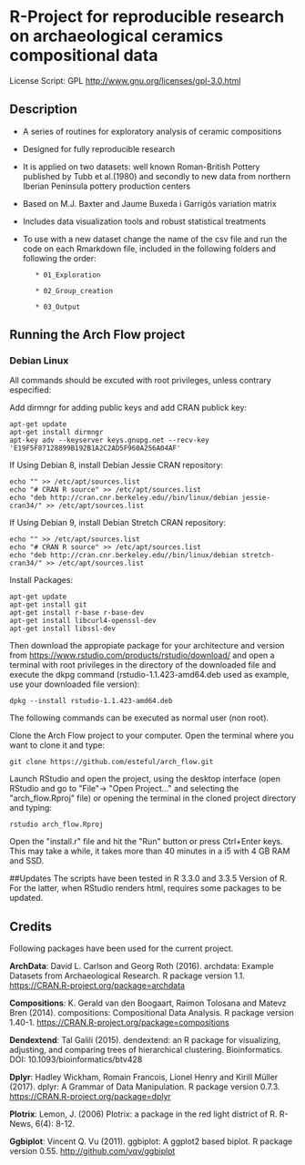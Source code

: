 
# R-Project for reproducible research on archaeological ceramics compositional data                
 License Script: GPL 
 http://www.gnu.org/licenses/gpl-3.0.html
 
## Description

* A series of routines for exploratory analysis of ceramic compositions 
* Designed for fully reproducible research
* It is applied on two datasets: well known Roman-British Pottery published by Tubb et al.(1980) and secondly to new data from northern Iberian Peninsula pottery production centers
* Based on M.J. Baxter and Jaume Buxeda i Garrigós variation matrix
* Includes data visualization tools and robust statistical treatments
* To use with a new dataset change the name of the csv file and run the code on each Rmarkdown file, included in the following folders and following the order:

         * 01_Exploration

         * 02_Group_creation

         * 03_Output

## Running the Arch Flow project

### Debian Linux

All commands should be excuted with root privileges, unless contrary especified:

Add dirmngr for adding public keys and add CRAN publick key:

```
apt-get update
apt-get install dirmngr
apt-key adv --keyserver keys.gnupg.net --recv-key 'E19F5F87128899B192B1A2C2AD5F960A256A04AF'
```

If Using Debian 8, install Debian Jessie CRAN repository:
```
echo "" >> /etc/apt/sources.list
echo "# CRAN R source" >> /etc/apt/sources.list
echo "deb http://cran.cnr.berkeley.edu//bin/linux/debian jessie-cran34/" >> /etc/apt/sources.list
```

If Using Debian 9, install Debian Stretch CRAN repository:
```
echo "" >> /etc/apt/sources.list
echo "# CRAN R source" >> /etc/apt/sources.list
echo "deb http://cran.cnr.berkeley.edu//bin/linux/debian stretch-cran34/" >> /etc/apt/sources.list
```

Install Packages:
```
apt-get update
apt-get install git
apt-get install r-base r-base-dev
apt-get install libcurl4-openssl-dev
apt-get install libssl-dev
```

Then download the appropiate package for your architecture and version from https://www.rstudio.com/products/rstudio/download/ and open a terminal with root privileges in the directory of the downloaded file and execute the dkpg command (rstudio-1.1.423-amd64.deb used as example, use your downloaded file version):

```
dpkg --install rstudio-1.1.423-amd64.deb
```
The following commands can be executed as normal user (non root).

Clone the Arch Flow project to your computer. Open the terminal where you want to clone it and type:

```
git clone https://github.com/esteful/arch_flow.git
```

Launch RStudio and open the project, using the desktop interface (open RStudio and go to "File"-> "Open Project..." and selecting the "arch_flow.Rproj" file) or opening the terminal in the cloned project directory and typing:

```
rstudio arch_flow.Rproj
```

Open the "install.r" file and hit the "Run" button or press Ctrl+Enter keys. This may take a while, it takes more than 40 minutes in a i5 with 4 GB RAM and SSD.

##Updates
The scripts have been tested in R 3.3.0 and 3.3.5 Version of R. For the latter, when RStudio renders html, requires some packages to be updated.



## Credits

Following packages have been used for the current project. 

__ArchData__:
David L. Carlson and Georg Roth (2016). archdata: Example Datasets from Archaeological
Research. R package version 1.1. https://CRAN.R-project.org/package=archdata

__Compositions__:
K. Gerald van den Boogaart, Raimon Tolosana and Matevz Bren (2014). compositions:
  Compositional Data Analysis. R package version 1.40-1.
  https://CRAN.R-project.org/package=compositions
  
__Dendextend__:
Tal Galili (2015). dendextend: an R package for visualizing, adjusting, and comparing trees of hierarchical clustering. Bioinformatics. DOI: 10.1093/bioinformatics/btv428

__Dplyr__:
  Hadley Wickham, Romain Francois, Lionel Henry and Kirill Müller (2017). dplyr: A Grammar
  of Data Manipulation. R package version 0.7.3. https://CRAN.R-project.org/package=dplyr

__Plotrix__:
  Lemon, J. (2006) Plotrix: a package in the red light district of R. R-News, 6(4): 8-12.

__Ggbiplot__:
  Vincent Q. Vu (2011). ggbiplot: A ggplot2 based biplot. R package version 0.55.
  http://github.com/vqv/ggbiplot

